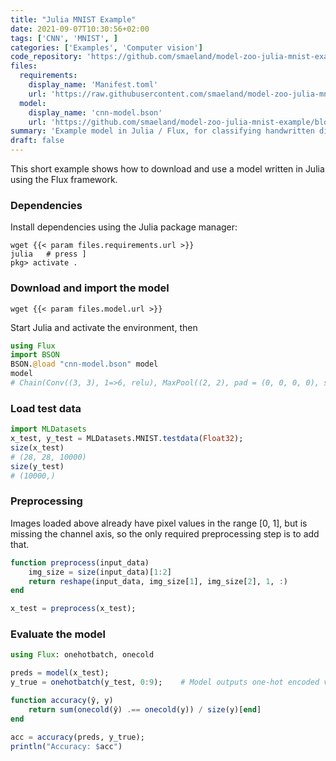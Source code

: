 ```yaml
---
title: "Julia MNIST Example"
date: 2021-09-07T10:30:56+02:00
tags: ['CNN', 'MNIST', ]
categories: ['Examples', 'Computer vision']
code_repository: 'https://github.com/smaeland/model-zoo-julia-mnist-example'
files:
  requirements:
    display_name: 'Manifest.toml'
    url: 'https://raw.githubusercontent.com/smaeland/model-zoo-julia-mnist-example/master/Manifest.toml'
  model:
    display_name: 'cnn-model.bson'
    url: 'https://github.com/smaeland/model-zoo-julia-mnist-example/blob/master/cnn-model.bson?raw=true'
summary: 'Example model in Julia / Flux, for classifying handwritten digits in the MNIST dataset.'
draft: false
---
```


This short example shows how to download and use a model written in Julia using
the Flux framework. 

### Dependencies

Install dependencies using the Julia package manager:

```shell
wget {{< param files.requirements.url >}}
julia   # press ]
pkg> activate .
```

### Download and import the model

```shell
wget {{< param files.model.url >}}
```

Start Julia and activate the environment, then
```julia
using Flux
import BSON
BSON.@load "cnn-model.bson" model
model
# Chain(Conv((3, 3), 1=>6, relu), MaxPool((2, 2), pad = (0, 0, 0, 0), stride = (2, 2)), Conv((3, 3), 6=>16, relu), flatten, Dense(1936, 10))
```

### Load test data

```julia
import MLDatasets
x_test, y_test = MLDatasets.MNIST.testdata(Float32);
size(x_test)
# (28, 28, 10000)
size(y_test)
# (10000,)
```

### Preprocessing

Images loaded above already have pixel values in the range [0, 1], but is
missing the channel axis, so the only required preprocessing step is to add
that. 

```julia
function preprocess(input_data)
    img_size = size(input_data)[1:2] 
    return reshape(input_data, img_size[1], img_size[2], 1, :)
end

x_test = preprocess(x_test);
```

### Evaluate the model

```julia
using Flux: onehotbatch, onecold

preds = model(x_test);
y_true = onehotbatch(y_test, 0:9);    # Model outputs one-hot encoded values, so use that for y_true too

function accuracy(ŷ, y)
    return sum(onecold(ŷ) .== onecold(y)) / size(y)[end]
end

acc = accuracy(preds, y_true);
println("Accuracy: $acc")
```

